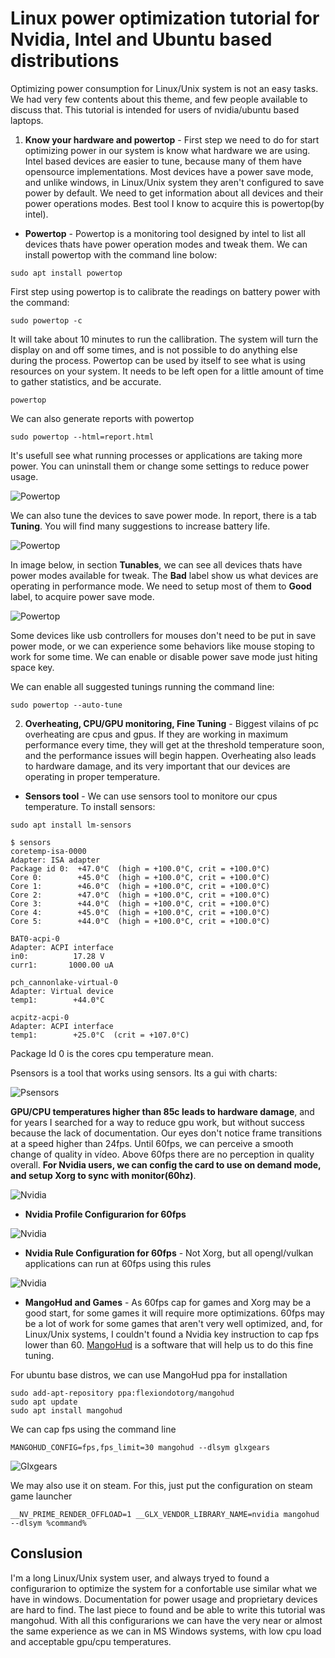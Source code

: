 # Linux power optimization tutorial for Nvidia, Intel and Ubuntu based distributions

Optimizing power consumption for Linux/Unix system is not an easy tasks. We had very few contents about this theme, and few people available to discuss that. This tutorial is intended for users of nvidia/ubuntu based laptops.

1. **Know your hardware and powertop** - First step we need to do for start optimizing power in our system is know what hardware we are using. Intel based devices are easier to tune, because many of them have opensource implementations. Most devices have a power save mode, and unlike windows, in Linux/Unix system they aren't configured to save power by default. We need to get information about all devices and their power operations modes. Best tool I know to acquire this is powertop(by intel).

* **Powertop** - Powertop is a monitoring tool designed by intel to list all devices thats have power operation modes and tweak them. We can install powertop with the command line bolow:
```
sudo apt install powertop
```

First step using powertop is to calibrate the readings on battery power with the command:
``` 
sudo powertop -c
```

It will take about 10 minutes to run the callibration. The system will turn the display on and off some times, and is not possible to do anything else during the process.
Powertop can be used by itself to see what is using resources on your system. It needs to be left open for a little amount of time to gather statistics, and be accurate.
```
powertop
```
We can also generate reports with powertop
```
sudo powertop --html=report.html
```
It's usefull see what running processes or applications are taking more power. You can uninstall them or change some settings to reduce power usage.

![Powertop](images/report.png)

We can also tune the devices to save power mode. In report, there is a tab **Tuning**. You will find many suggestions to increase battery life.

![Powertop](images/report_tuning.png)


In image below, in section **Tunables**, we can see all devices thats have power modes available for tweak. The **Bad** label show us what devices are operating in performance mode. We need to setup most of them to **Good** label, to acquire power save mode.

![Powertop](images/powertop.png)

Some devices like usb controllers for mouses don't need to be put in save power mode, or we can experience some behaviors like mouse stoping to work for some time. We can enable or disable power save mode just hiting space key.

We can enable all suggested tunings running the command line:
```
sudo powertop --auto-tune
``` 

2. **Overheating, CPU/GPU monitoring, Fine Tuning** - Biggest vilains of pc overheating are cpus and gpus. If they are working in maximum performance every time, they will get at the threshold temperature soon, and the performance issues will begin happen. Overheating also leads to hardware damage, and its very important that our devices are operating in proper temperature.

* **Sensors tool** - We can use sensors tool to monitore our cpus temperature.
To install sensors:

```
sudo apt install lm-sensors
```
```
$ sensors
coretemp-isa-0000
Adapter: ISA adapter
Package id 0:  +47.0°C  (high = +100.0°C, crit = +100.0°C)
Core 0:        +45.0°C  (high = +100.0°C, crit = +100.0°C)
Core 1:        +46.0°C  (high = +100.0°C, crit = +100.0°C)
Core 2:        +47.0°C  (high = +100.0°C, crit = +100.0°C)
Core 3:        +44.0°C  (high = +100.0°C, crit = +100.0°C)
Core 4:        +45.0°C  (high = +100.0°C, crit = +100.0°C)
Core 5:        +44.0°C  (high = +100.0°C, crit = +100.0°C)

BAT0-acpi-0
Adapter: ACPI interface
in0:          17.28 V  
curr1:       1000.00 uA 

pch_cannonlake-virtual-0
Adapter: Virtual device
temp1:        +44.0°C  

acpitz-acpi-0
Adapter: ACPI interface
temp1:        +25.0°C  (crit = +107.0°C)
```

Package Id 0 is the cores cpu temperature mean.

Psensors is a tool that works using sensors. Its a gui with charts:

![Psensors](images/psensors.png)

**GPU/CPU temperatures higher than 85c leads to hardware damage**, and for years I searched for a way to reduce gpu work, but without success because the lack of documentation. Our eyes don't notice frame transitions at a speed higher than 24fps. Until 60fps, we can perceive a smooth change of quality in vídeo. Above 60fps there are no perception in quality overall. **For Nvidia users, we can config the card to use on demand mode, and setup Xorg to sync with monitor(60hz)**.

![Nvidia](images/nvidia_on_demand.png)

* **Nvidia Profile Configurarion for 60fps**

![Nvidia](images/nvidia_profile.png)

* **Nvidia Rule Configuration for 60fps** - Not Xorg, but all opengl/vulkan applications can run at 60fps using this rules

![Nvidia](images/nvidia_rules.png)

* **MangoHud and Games** - As 60fps cap for games and Xorg may be a good start, for some games it will require more optimizations. 60fps may be a lot of work for some games that aren't very well optimized, and, for Linux/Unix systems, I couldn't found a Nvidia key instruction to cap fps lower than 60. [MangoHud](https://github.com/flightlessmango/MangoHud) is a software that will help us to do this fine tuning.

For ubuntu base distros, we can use MangoHud ppa for installation
```
sudo add-apt-repository ppa:flexiondotorg/mangohud
sudo apt update
sudo apt install mangohud
```

We can cap fps using the command line
```
MANGOHUD_CONFIG=fps,fps_limit=30 mangohud --dlsym glxgears
```

![Glxgears](images/glxgears.png)

We may also use it on steam. For this, just put the configuration on steam game launcher
```
__NV_PRIME_RENDER_OFFLOAD=1 __GLX_VENDOR_LIBRARY_NAME=nvidia mangohud --dlsym %command%
```

## Conslusion

I'm a long Linux/Unix system user, and always tryed to found a configurarion to optimize the system for a confortable use similar what we have in windows. Documentation for power usage and proprietary devices are hard to find. The last piece to found and be able to write this tutorial was mangohud. With all this configurarions we can have the very near or almost the same experience as we can in MS Windows systems, with low cpu load and acceptable gpu/cpu temperatures. 